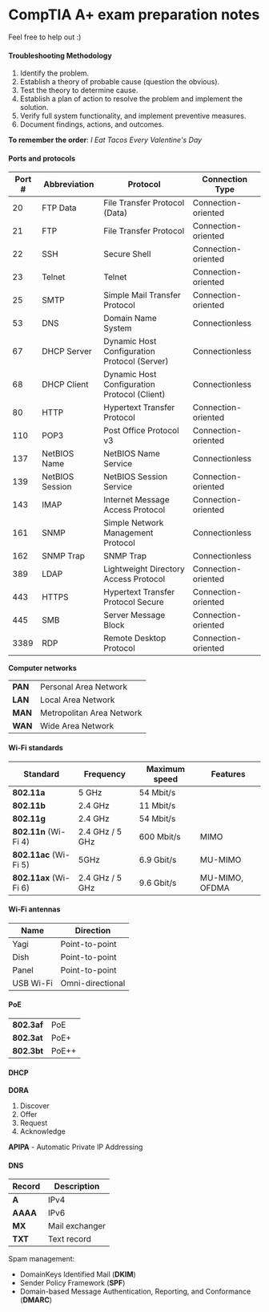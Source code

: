 # CompTIA A+ exam preparation notes
Feel free to help out :)
<br>
#### Troubleshooting Methodology

1. Identify the problem.
2. Establish a theory of probable cause (question the obvious).
3. Test the theory to determine cause.
4. Establish a plan of action to resolve the problem and implement the solution.
5. Verify full system functionality, and implement preventive measures.
6. Document findings, actions, and outcomes.

**To remember the order**: *I Eat Tacos Every Valentine's Day*

#### Ports and protocols
| Port # | Abbreviation | Protocol                           | Connection Type     
|--------|--------------|------------------------------------|---------------------
| 20     | FTP Data     | File Transfer Protocol (Data)      | Connection-oriented  
| 21     | FTP          | File Transfer Protocol             | Connection-oriented   
| 22     | SSH          | Secure Shell                       | Connection-oriented  
| 23     | Telnet       | Telnet                             | Connection-oriented   
| 25     | SMTP         | Simple Mail Transfer Protocol      | Connection-oriented  
| 53     | DNS          | Domain Name System                 | Connectionless       
| 67     | DHCP Server  | Dynamic Host Configuration Protocol (Server) | Connectionless           |
| 68     | DHCP Client  | Dynamic Host Configuration Protocol (Client) | Connectionless           |
| 80     | HTTP         | Hypertext Transfer Protocol        | Connection-oriented  
| 110    | POP3         | Post Office Protocol v3            | Connection-oriented   
| 137    | NetBIOS Name | NetBIOS Name Service               | Connectionless       
| 139    | NetBIOS Session | NetBIOS Session Service          | Connection-oriented  
| 143    | IMAP         | Internet Message Access Protocol   | Connection-oriented 
| 161    | SNMP         | Simple Network Management Protocol | Connectionless       
| 162    | SNMP Trap    | SNMP Trap                         | Connectionless       
| 389    | LDAP         | Lightweight Directory Access Protocol | Connection-oriented 
| 443    | HTTPS        | Hypertext Transfer Protocol Secure  | Connection-oriented   
| 445    | SMB          | Server Message Block               | Connection-oriented 
| 3389   | RDP          | Remote Desktop Protocol            | Connection-oriented  

 **Computer networks**

| |   |
| ------------ | ------------ |
|**PAN**   |Personal Area Network   |
|**LAN**   |Local Area Network   |
|**MAN**   |Metropolitan Area Network   |
|**WAN**   |Wide Area Network   |


#### **Wi-Fi standards**

|Standard   |Frequency   |Maximum speed      | Features |
|------------ | ------------ | ------------ | ------------ |
|**802.11a**   |5 GHz    |54 Mbit/s   |
|**802.11b**   |2.4 GHz      |11 Mbit/s   |
|**802.11g**   |2.4 GHz   |54 Mbit/s   |
|**802.11n** (Wi-Fi 4)   |2.4 GHz / 5 GHz   |600 Mbit/s   | MIMO
|**802.11ac** (Wi-Fi 5)  |5GHz   |6.9 Gbit/s   | MU-MIMO
|**802.11ax** (Wi-Fi 6)   |2.4 GHz / 5 GHz   |9.6 Gbit/s   |MU-MIMO, OFDMA


#### **Wi-Fi antennas**

| Name|Direction   |
| ------------ | ------------ |
|Yagi   | Point-to-point  |
|Dish   |Point-to-point    |
|Panel   | Point-to-point   |
|USB Wi-Fi   |Omni-directional   |


#### **PoE**

| |   |
| ------------ | ------------ |
|**802.3af**   | PoE   |
|**802.3at**   |PoE+   |
|**802.3bt**   |PoE++   |

#### DHCP
**DORA**
1. Discover
2. Offer
3. Request
4. Acknowledge

**APIPA** - Automatic Private IP Addressing


#### DNS

| Record|Description   |
| ------------ | ------------ |
|**A**   | IPv4  |
|**AAAA**   |IPv6   |
|**MX**   | Mail exchanger   |
|**TXT**  | Text record   |

Spam management:
- DomainKeys Identified Mail (**DKIM**)
- Sender Policy Framework (**SPF**)
- Domain-based Message Authentication, Reporting, and Conformance (**DMARC**)
